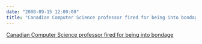 ```yaml
---
date: "2008-09-15 12:00:00"
title: "Canadian Computer Science professor fired for being into bondage"
---
```


[Canadian Computer Science professor fired for being into bondage](/lemire/blog/2008/09-15-canadian-computer-science-professor-fired-for-being-into-bondage)

